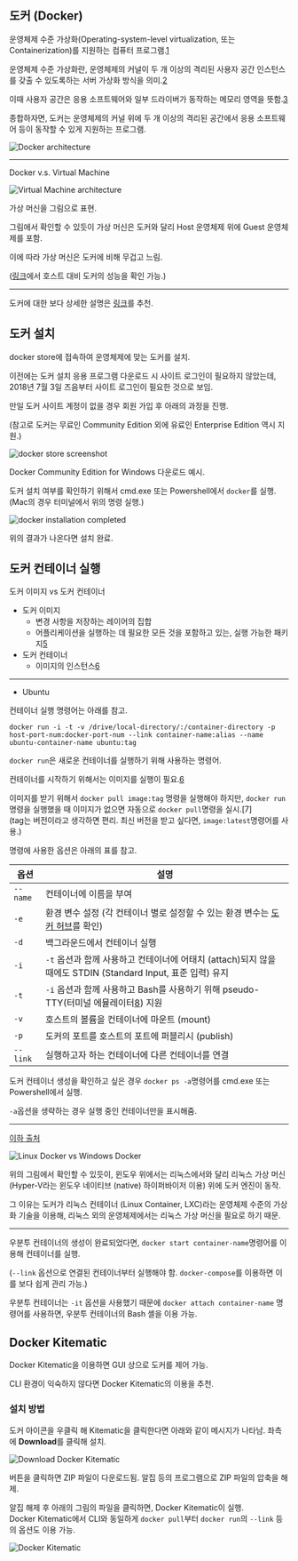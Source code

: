 ## 도커 (Docker)

운영체제 수준 가상화(Operating-system-level virtualization, 또는 Containerization)를 지원하는 컴퓨터 프로그램.[1]


운영체제 수준 가상화란, 운영체제의 커널이 두 개 이상의 격리된 사용자 공간 인스턴스를 갖출 수 있도록하는 서버 가상화 방식을 의미.[2]


이때 사용자 공간은 응용 소프트웨어와 일부 드라이버가 동작하는 메모리 영역을 뜻함.[3][4]


종합하자면, 도커는 운영체제의 커널 위에 두 개 이상의 격리된 공간에서 응용 소프트웨어 등이 동작할 수 있게 지원하는 프로그램. 


![Docker architecture](./data/images/2018-06-25-run-linux-on-windows-03-docker-01-docker-architecture.png)

- - -

Docker v.s. Virtual Machine


![Virtual Machine architecture](./data/images/2018-06-25-run-linux-on-windows-03-docker-02-vm-architecture.png)

가상 머신을 그림으로 표현.


그림에서 확인할 수 있듯이 가상 머신은 도커와 달리 Host 운영체제 위에 Guest 운영체제를 포함.


이에 따라 가상 머신은 도커에 비해 무겁고 느림.


([링크](http://pyrasis.com/book/DockerForTheReallyImpatient/Chapter01/01)에서 호스트 대비 도커의 성능을 확인 가능.)


- - -

도커에 대한 보다 상세한 설명은 [링크](https://subicura.com/2017/01/19/docker-guide-for-beginners-1.html)를 추천.

## 도커 설치

docker store에 접속하여 운영체제에 맞는 도커를 설치. 


이전에는 도커 설치 응용 프로그램 다운로드 시 사이트 로그인이 필요하지 않았는데, 2018년 7월 3일 즈음부터 사이트 로그인이 필요한 것으로 보임.


만일 도커 사이트 계정이 없을 경우 회원 가입 후 아래의 과정을 진행.


(참고로 도커는 무료인 Community Edition 외에 유료인 Enterprise Edition 역시 지원.)


![docker store screenshot](./data/images/2018-06-25-run-linux-on-windows-03-docker-03-docker-store-screenshot.png)


Docker Community Edition for Windows 다운로드 예시.


도커 설치 여부를 확인하기 위해서 cmd.exe 또는 Powershell에서 ```docker```를 실행.   
(Mac의 경우 터미널에서 위의 명령 실행.)


![docker installation completed](./data/images/2018-06-25-run-linux-on-windows-03-docker-04-docker-installation-completed.png)


위의 결과가 나온다면 설치 완료.


## 도커 컨테이너 실행 

도커 이미지 vs 도커 컨테이너


* 도커 이미지
    * 변경 사항을 저장하는 레이어의 집합
    * 어플리케이션을 실행하는 데 필요한 모든 것을 포함하고 있는, 실행 가능한 패키지[5] 
* 도커 컨테이너
    * 이미지의 인스턴스[6]

    
- - -

* Ubuntu


컨테이너 실행 명령어는 아래를 참고.

```
docker run -i -t -v /drive/local-directory/:/container-directory -p host-port-num:docker-port-num --link container-name:alias --name ubuntu-container-name ubuntu:tag
```

```docker run```은 새로운 컨테이너를 실행하기 위해 사용하는 명령어.


컨테이너를 시작하기 위해서는 이미지를 실행이 필요.[6]


이미지를 받기 위해서 ```docker pull image:tag``` 명령을 실행해야 하지만, ```docker run``` 명령을 실행했을 때 이미지가 없으면 자동으로 ```docker pull```명령을 실시.[7]   
(tag는 버전이라고 생각하면 편리. 최신 버전을 받고 싶다면, ```image:latest```명령어를 사용.)


명령에 사용한 옵션은 아래의 표를 참고.

옵션|설명
----|----
```--name``` | 컨테이너에 이름을 부여
```-e``` | 환경 변수 설정 (각 컨테이너 별로 설정할 수 있는 환경 변수는 [도커 허브](https://hub.docker.com)를 확인)
```-d``` | 백그라운드에서 컨테이너 실행
```-i``` | ```-t``` 옵션과 함께 사용하고 컨테이너에 어태치 (attach)되지 않을 때에도 STDIN (Standard Input, 표준 입력) 유지
```-t``` | ```-i``` 옵션과 함께 사용하고 Bash를 사용하기 위해 pseudo-TTY(터미널 에뮬레이터[8]) 지원
```-v``` | 호스트의 볼륨을 컨테이너에 마운트 (mount)
```-p``` | 도커의 포트를 호스트의 포트에 퍼블리시 (publish)
```--link``` | 실행하고자 하는 컨테이너에 다른 컨테이너를 연결


도커 컨테이너 생성을 확인하고 싶은 경우 ```docker ps -a```명령어를 cmd.exe 또는 Powershell에서 실행.


```-a```옵션을 생략하는 경우 실행 중인 컨테이너만을 표시해줌.

- - -
[이하 출처](http://web-front-end.tistory.com/79)


![Linux Docker vs Windows Docker](./data/images/2018-06-25-run-linux-on-windows-03-docker-06-docker-for-windows.png)


위의 그림에서 확인할 수 있듯이, 윈도우 위에서는 리눅스에서와 달리 리눅스 가상 머신 (Hyper-V라는 윈도우 네이티브 (native) 하이퍼바이저 이용) 위에 도커 엔진이 동작.


그 이유는 도커가 리눅스 컨테이너 (Linux Container, LXC)라는 운영체제 수준의 가상화 기술을 이용해, 리눅스 외의 운영체제에서는 리눅스 가상 머신을 필요로 하기 때문.
- - -


우분투 컨테이너의 생성이 완료되었다면, ```docker start container-name```명령어를 이용해 컨테이너를 실행.    

(```--link``` 옵션으로 연결된 컨테이너부터 실행해야 함. ```docker-compose```를 이용하면 이를 보다 쉽게 관리 가능.)


우분투 컨테이너는 ```-it``` 옵션을 사용했기 때문에 ```docker attach container-name``` 명령어를 사용하면, 우분투 컨테이너의 Bash 셸을 이용 가능.


## Docker Kitematic

Docker Kitematic을 이용하면 GUI 상으로 도커를 제어 가능.


CLI 환경이 익숙하지 않다면 Docker Kitematic의 이용을 추천.


### 설치 방법


도커 아이콘을 우클릭 해 Kitematic을 클릭한다면 아래와 같이 메시지가 나타남. 좌측에 **Download**를 클릭해 설치.


![Download Docker Kitematic](./data/images/2018-06-25-run-linux-on-windows-03-docker-14-download-kitematic.png)


버튼을 클릭하면 ZIP 파일이 다운로드됨. 알집 등의 프로그램으로 ZIP 파일의 압축을 해제.


알집 해제 후 아래의 그림의 파일을 클릭하면, Docker Kitematic이 실행.    
Docker Kitematic에서 CLI와 동일하게 ```docker pull```부터 ```docker run```의 ```--link``` 등의 옵션도 이용 가능.


![Docker Kitematic](./data/images/2018-06-25-run-linux-on-windows-03-docker-15-kitematic.png)

[1]: https://en.wikipedia.org/wiki/Docker_(software)
[2]: https://ko.wikipedia.org/wiki/%EC%9A%B4%EC%98%81_%EC%B2%B4%EC%A0%9C_%EC%88%98%EC%A4%80_%EA%B0%80%EC%83%81%ED%99%94
[3]: https://ko.wikipedia.org/wiki/%EC%82%AC%EC%9A%A9%EC%9E%90_%EA%B3%B5%EA%B0%84
[4]: https://en.wikipedia.org/wiki/User_space
[5]: https://docs.docker.com/get-started
[6]: https://stackoverflow.com/questions/23735149/what-is-the-difference-between-a-docker-image-and-a-container
[8]: https://unix.stackexchange.com/questions/4126/what-is-the-exact-difference-between-a-terminal-a-shell-a-tty-and-a-con
